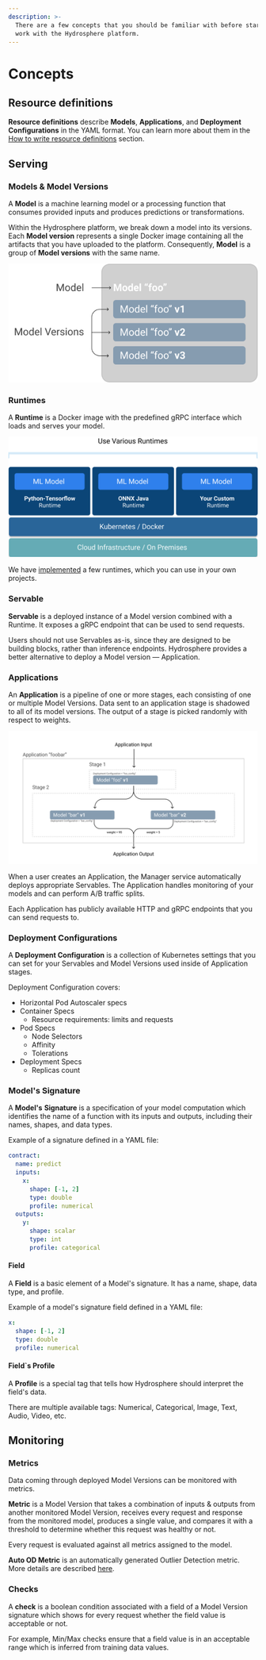 ```yaml
---
description: >-
  There are a few concepts that you should be familiar with before starting to
  work with the Hydrosphere platform.
---
```


# Concepts

## Resource definitions

**Resource definitions** describe **Models**, **Applications**, and **Deployment Configurations** in the YAML format. You can learn more about them in the [How to write resource definitions](../quickstart/how-to/write-definitions.md) section.

## Serving

### Models & Model Versions

A **Model** is a machine learning model or a processing function that consumes provided inputs and produces predictions or transformations.

Within the Hydrosphere platform, we break down a model into its versions. Each **Model version** represents a single Docker image containing all the artifacts that you have uploaded to the platform. Consequently, **Model** is a group of **Model versions** with the same name.

![Model vs Model Version Difference](../.gitbook/assets/model-vs-model-version%20%281%29%20%282%29%20%284%29.png)

### Runtimes

A **Runtime** is a Docker image with the predefined gRPC interface which loads and serves your model.

![Place of Runtimes in the Architecture](../.gitbook/assets/serving_on_various_runtimes%20%281%29%20%284%29%20%286%29.jpg)

We have [implemented](../resources/reference/runtimes.md) a few runtimes, which you can use in your own projects.

### Servable

**Servable** is a deployed instance of a Model version combined with a Runtime. It exposes a gRPC endpoint that can be used to send requests.

Users should not use Servables as-is, since they are designed to be building blocks, rather than inference endpoints. Hydrosphere provides a better alternative to deploy a Model version — Application.

### Applications

An **Application** is a pipeline of one or more stages, each consisting of one or multiple Model Versions. Data sent to an application stage is shadowed to all of its model versions. The output of a stage is picked randomly with respect to weights.

![Example of a multi-staged output with an A/B test on the second stage](../.gitbook/assets/application%20%281%29%20%284%29%20%284%29.png)

When a user creates an Application, the Manager service automatically deploys appropriate Servables. The Application handles monitoring of your models and can perform A/B traffic splits.

Each Application has publicly available HTTP and gRPC endpoints that you can send requests to.

### Deployment Configurations

A **Deployment Configuration** is a collection of Kubernetes settings that you can set for your Servables and Model Versions used inside of Application stages.

Deployment Configuration covers:

* Horizontal Pod Autoscaler specs
* Container Specs 
  * Resource requirements: limits and requests 
* Pod Specs
  * Node Selectors
  * Affinity
  * Tolerations
* Deployment Specs
  * Replicas count

### Model's Signature

A **Model's** **Signature** is a specification of your model computation which identifies the name of a function with its inputs and outputs, including their names, shapes, and data types.

Example of a signature defined in a YAML file:

```yaml
contract:
  name: predict
  inputs:
    x:
      shape: [-1, 2]
      type: double
      profile: numerical
  outputs:
    y:
      shape: scalar
      type: int
      profile: categorical
```

#### Field

A **Field** is a basic element of a Model's signature. It has a name, shape, data type, and profile.

Example of a model's signature field defined in a YAML file:

```yaml
x:
  shape: [-1, 2]
  type: double
  profile: numerical
```

#### Field\`s Profile

A **Profile** is a special tag that tells how Hydrosphere should interpret the field's data.

There are multiple available tags: Numerical, Categorical, Image, Text, Audio, Video, etc.

## Monitoring

### Metrics

Data coming through deployed Model Versions can be monitored with metrics.

**Metric** is a Model Version that takes a combination of inputs & outputs from another monitored Model Version, receives every request and response from the monitored model, produces a single value, and compares it with a threshold to determine whether this request was healthy or not.

Every request is evaluated against all metrics assigned to the model.

**Auto OD Metric** is an automatically generated Outlier Detection metric. More details are described [here](hydrosphere-features/automatic-outlier-detection.md).

### Checks

A **check** is a boolean condition associated with a field of a Model Version signature which shows for every request whether the field value is acceptable or not.

For example, Min/Max checks ensure that a field value is in an acceptable range which is inferred from training data values.

